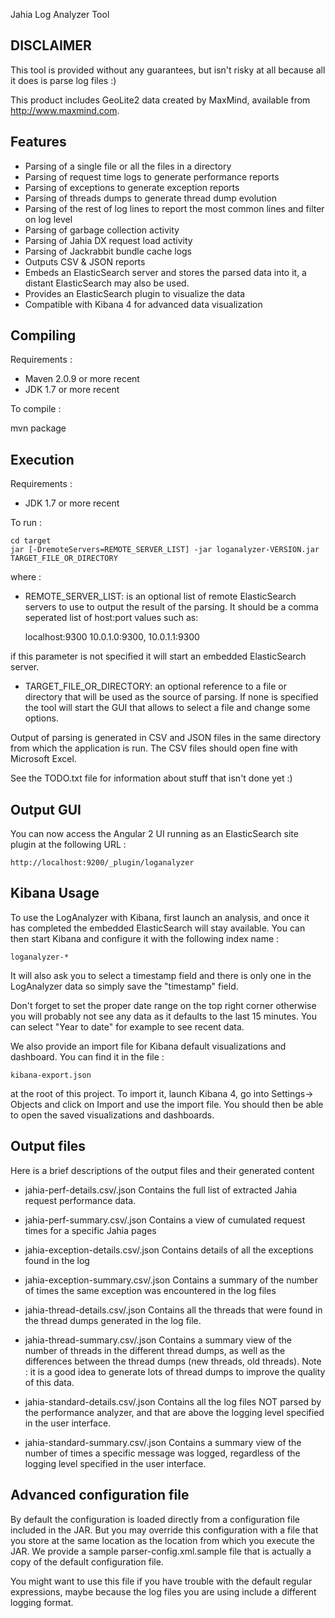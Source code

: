 
Jahia Log Analyzer Tool

DISCLAIMER
--------------------------------------------------------------------------------
This tool is provided without any guarantees, but isn't risky at all because all 
it does is parse log files :)

This product includes GeoLite2 data created by MaxMind, available from
<a href="http://www.maxmind.com">http://www.maxmind.com</a>.

Features
--------------------------------------------------------------------------------
- Parsing of a single file or all the files in a directory
- Parsing of request time logs to generate performance reports
- Parsing of exceptions to generate exception reports
- Parsing of threads dumps to generate thread dump evolution
- Parsing of the rest of log lines to report the most common lines and filter
  on log level
- Parsing of garbage collection activity 
- Parsing of Jahia DX request load activity
- Parsing of Jackrabbit bundle cache logs
- Outputs CSV & JSON reports
- Embeds an ElasticSearch server and stores the parsed data into it, a distant
ElasticSearch may also be used.
- Provides an ElasticSearch plugin to visualize the data
- Compatible with Kibana 4 for advanced data visualization

Compiling
--------------------------------------------------------------------------------

Requirements : 
- Maven 2.0.9 or more recent
- JDK 1.7 or more recent

To compile :

mvn package

Execution
--------------------------------------------------------------------------------

Requirements : 
- JDK 1.7 or more recent

To run : 

    cd target 
    jar [-DremoteServers=REMOTE_SERVER_LIST] -jar loganalyzer-VERSION.jar TARGET_FILE_OR_DIRECTORY

where : 
- REMOTE_SERVER_LIST: is an optional list of remote ElasticSearch servers to use to output 
the result of the parsing. It should be a comma seperated list of host:port values such as:

    localhost:9300
    10.0.1.0:9300, 10.0.1.1:9300
    
if this parameter is not specified it will start an embedded ElasticSearch server.
    
- TARGET_FILE_OR_DIRECTORY: an optional reference to a file or directory that will be used as
the source of parsing. If none is specified the tool will start the GUI that allows to select
a file and change some options.

Output of parsing is generated in CSV and JSON files in the same directory from which the 
application is run. The CSV files should open fine with Microsoft Excel.

See the TODO.txt file for information about stuff that isn't done yet :)

Output GUI
--------------------------------------------------------------------------------

You can now access the Angular 2 UI running as an ElasticSearch site plugin 
at the following URL :

    http://localhost:9200/_plugin/loganalyzer
    
Kibana Usage
--------------------------------------------------------------------------------

To use the LogAnalyzer with Kibana, first launch an analysis, and once it has 
completed the embedded ElasticSearch will stay available. You can then start 
Kibana and configure it with the following index name : 

    loganalyzer-*
    
It will also ask you to select a timestamp field and there is only one in the
LogAnalyzer data so simply save the "timestamp" field.

Don't forget to set the proper date range on the top right corner otherwise
you will probably not see any data as it defaults to the last 15 minutes. 
You can select "Year to date" for example to see recent data.

We also provide an import file for Kibana default visualizations and dashboard.
You can find it in the file : 

    kibana-export.json 
    
at the root of this project. To import it, launch Kibana 4, go into Settings->
Objects and click on Import and use the import file. You should then be able
to open the saved visualizations and dashboards.

Output files
--------------------------------------------------------------------------------
Here is a brief descriptions of the output files and their generated content 

- jahia-perf-details.csv/.json
  Contains the full list of extracted Jahia request performance data. 
  
- jahia-perf-summary.csv/.json
  Contains a view of cumulated request times for a specific Jahia pages
  
- jahia-exception-details.csv/.json
  Contains details of all the exceptions found in the log
  
- jahia-exception-summary.csv/.json
  Contains a summary of the number of times the same exception was encountered
  in the log files

- jahia-thread-details.csv/.json
  Contains all the threads that were found in the thread dumps generated in the
  log file. 
  
- jahia-thread-summary.csv/.json
  Contains a summary view of the number of threads in the different thread 
  dumps, as well as the differences between the thread dumps (new threads,
  old threads). Note : it is a good idea to generate lots of thread dumps to
  improve the quality of this data.

- jahia-standard-details.csv/.json
  Contains all the log files NOT parsed by the performance analyzer, and that
  are above the logging level specified in the user interface.

- jahia-standard-summary.csv/.json
  Contains a summary view of the number of times a specific message was logged,
  regardless of the logging level specified in the user interface.
  
Advanced configuration file
--------------------------------------------------------------------------------

By default the configuration is loaded directly from a configuration file 
included in the JAR. But you may override this configuration with a file that
you store at the same location as the location from which you execute the 
JAR. We provide a sample parser-config.xml.sample file that is actually a
copy of the default configuration file.

You might want to use this file if you have trouble with the default regular
expressions, maybe because the log files you are using include a different
logging format.